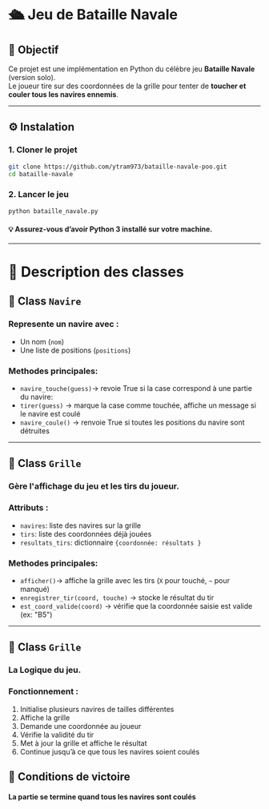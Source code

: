 # 🛳️ Jeu de Bataille Navale

## 🎯 Objectif

Ce projet est une implémentation en Python du célèbre jeu **Bataille Navale** (version solo).  
Le joueur tire sur des coordonnées de la grille pour tenter de **toucher et couler tous les navires ennemis**.

---

## ⚙️ Instalation

### 1. Cloner le projet
```bash
git clone https://github.com/ytram973/bataille-navale-poo.git
cd bataille-navale

```

### 2. Lancer le jeu

```bash
python bataille_navale.py

```

#### 💡 Assurez-vous d’avoir Python 3 installé sur votre machine.
---

# 🧩 Description des classes

## 🔹 Class `Navire`

### Represente un navire avec :

- Un nom (`nom`)
- Une liste de positions (`positions`)

### Methodes principales:

  - `navire_touche(guess)`-> revoie True si la case correspond à une partie du navire:
  - `tirer(guess)` -> marque la case comme touchée, affiche un message si le navire est coulé
  - `navire_coule()` -> renvoie True si toutes les positions du navire sont détruites

---

## 🔹 Class `Grille`
### Gère l'affichage du jeu et les tirs du joueur.

### Attributs :

- `navires`: liste des navires sur la grille
- `tirs`: liste des coordonnées déjà jouées
- `resultats_tirs`: dictionnaire `{coordonnée: résultats }`

### Methodes principales:

  - `afficher()`-> affiche la grille avec les tirs (`X` pour touché, `~` pour manqué)
  - `enregistrer_tir(coord, touche)` -> stocke le résultat du tir
  - `est_coord_valide(coord)` -> vérifie que la coordonnée saisie est valide (ex: "B5")
---

## 🔹 Class `Grille`

### La Logique du jeu. 

### Fonctionnement :
1. Initialise plusieurs navires de tailles différentes 
2. Affiche la grille
3. Demande une coordonnée au joueur
4. Vérifie la validité du tir
5. Met à jour la grille et affiche le résultat
6. Continue jusqu’à ce que tous les navires soient coulés

## 🏁 Conditions de victoire

#### La partie se termine quand tous les navires sont coulés 


